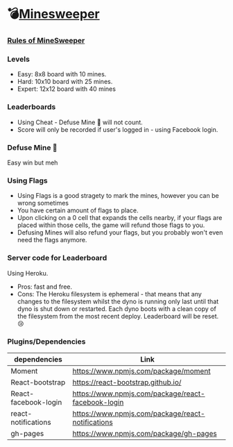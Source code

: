 # 💣[Minesweeper](https://minesweeper.lnmai.com/)

### [Rules of MineSweeper](https://gist.github.com/lionel-lints/1b520163e892bf7913f594bd76363ff8)

### Levels

- Easy: 8x8 board with 10 mines.
- Hard: 10x10 board with 25 mines.
- Expert: 12x12 board with 40 mines

### Leaderboards

- Using Cheat - Defuse Mine 👀 will not count.
- Score will only be recorded if user's logged in - using Facebook login.

### Defuse Mine 👀

Easy win but meh

### Using Flags

- Using Flags is a good stragety to mark the mines, however you can be wrong sometimes
- You have certain amount of flags to place.
- Upon clicking on a 0 cell that expands the cells nearby, if your flags are placed within those cells, the game will refund those flags to you.
- Defusing Mines will also refund your flags, but you probably won't even need the flags anymore.

### Server code for Leaderboard

Using Heroku.

- Pros: fast and free.
- Cons: The Heroku filesystem is ephemeral - that means that any changes to the filesystem whilst the dyno is running only last until that dyno is shut down or restarted. Each dyno boots with a clean copy of the filesystem from the most recent deploy. Leaderboard will be reset. 😢

### Plugins/Dependencies

| dependencies         | Link                                               |
| -------------------- | -------------------------------------------------- |
| Moment               | https://www.npmjs.com/package/moment               |
| React-bootstrap      | https://react-bootstrap.github.io/                 |
| React-facebook-login | https://www.npmjs.com/package/react-facebook-login |
| react-notifications  | https://www.npmjs.com/package/react-notifications  |
| gh-pages             | https://www.npmjs.com/package/gh-pages             |
